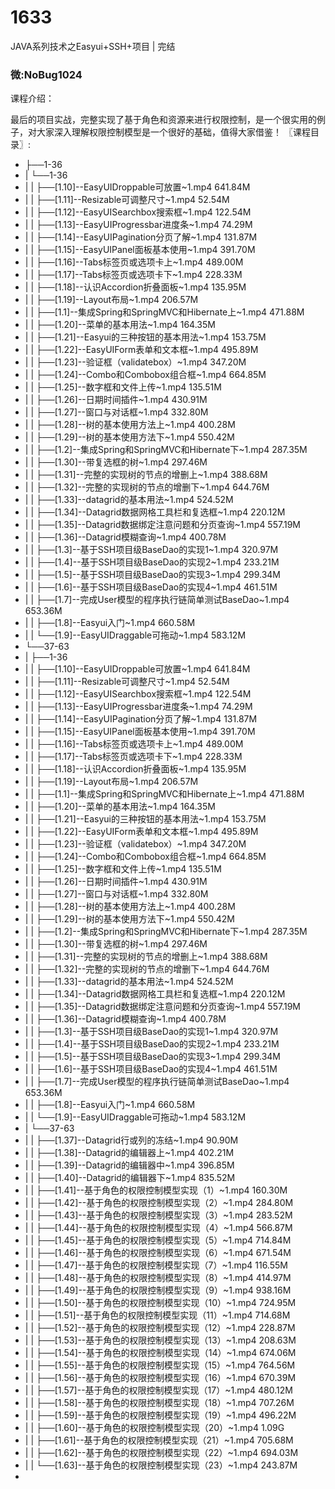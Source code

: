 # 1633
JAVA系列技术之Easyui+SSH+项目 | 完结

### 微:NoBug1024 


课程介绍：

最后的项目实战，完整实现了基于角色和资源来进行权限控制，是一个很实用的例子，对大家深入理解权限控制模型是一个很好的基础，值得大家借鉴！
〖课程目录〗:

- ├──1-36  
- |   └──1-36  
- |   |   ├──[1.10]--EasyUIDroppable可放置~1.mp4  641.84M
- |   |   ├──[1.11]--Resizable可调整尺寸~1.mp4  52.54M
- |   |   ├──[1.12]--EasyUISearchbox搜索框~1.mp4  122.54M
- |   |   ├──[1.13]--EasyUIProgressbar进度条~1.mp4  74.29M
- |   |   ├──[1.14]--EasyUIPagination分页了解~1.mp4  131.87M
- |   |   ├──[1.15]--EasyUIPanel面板基本使用~1.mp4  391.70M
- |   |   ├──[1.16]--Tabs标签页或选项卡上~1.mp4  489.00M
- |   |   ├──[1.17]--Tabs标签页或选项卡下~1.mp4  228.33M
- |   |   ├──[1.18]--认识Accordion折叠面板~1.mp4  135.95M
- |   |   ├──[1.19]--Layout布局~1.mp4  206.57M
- |   |   ├──[1.1]--集成Spring和SpringMVC和Hibernate上~1.mp4  471.88M
- |   |   ├──[1.20]--菜单的基本用法~1.mp4  164.35M
- |   |   ├──[1.21]--Easyui的三种按钮的基本用法~1.mp4  153.75M
- |   |   ├──[1.22]--EasyUIForm表单和文本框~1.mp4  495.89M
- |   |   ├──[1.23]--验证框（validatebox）~1.mp4  347.20M
- |   |   ├──[1.24]--Combo和Combobox组合框~1.mp4  664.85M
- |   |   ├──[1.25]--数字框和文件上传~1.mp4  135.51M
- |   |   ├──[1.26]--日期时间插件~1.mp4  430.91M
- |   |   ├──[1.27]--窗口与对话框~1.mp4  332.80M
- |   |   ├──[1.28]--树的基本使用方法上~1.mp4  400.28M
- |   |   ├──[1.29]--树的基本使用方法下~1.mp4  550.42M
- |   |   ├──[1.2]--集成Spring和SpringMVC和Hibernate下~1.mp4  287.35M
- |   |   ├──[1.30]--带复选框的树~1.mp4  297.46M
- |   |   ├──[1.31]--完整的实现树的节点的增删上~1.mp4  388.68M
- |   |   ├──[1.32]--完整的实现树的节点的增删下~1.mp4  644.76M
- |   |   ├──[1.33]--datagrid的基本用法~1.mp4  524.52M
- |   |   ├──[1.34]--Datagrid数据网格工具栏和复选框~1.mp4  220.12M
- |   |   ├──[1.35]--Datagrid数据绑定注意问题和分页查询~1.mp4  557.19M
- |   |   ├──[1.36]--Datagrid模糊查询~1.mp4  400.78M
- |   |   ├──[1.3]--基于SSH项目级BaseDao的实现1~1.mp4  320.97M
- |   |   ├──[1.4]--基于SSH项目级BaseDao的实现2~1.mp4  233.21M
- |   |   ├──[1.5]--基于SSH项目级BaseDao的实现3~1.mp4  299.34M
- |   |   ├──[1.6]--基于SSH项目级BaseDao的实现4~1.mp4  461.51M
- |   |   ├──[1.7]--完成User模型的程序执行链简单测试BaseDao~1.mp4  653.36M
- |   |   ├──[1.8]--Easyui入门~1.mp4  660.58M
- |   |   └──[1.9]--EasyUIDraggable可拖动~1.mp4  583.12M
- └──37-63  
- |   ├──1-36  
- |   |   ├──[1.10]--EasyUIDroppable可放置~1.mp4  641.84M
- |   |   ├──[1.11]--Resizable可调整尺寸~1.mp4  52.54M
- |   |   ├──[1.12]--EasyUISearchbox搜索框~1.mp4  122.54M
- |   |   ├──[1.13]--EasyUIProgressbar进度条~1.mp4  74.29M
- |   |   ├──[1.14]--EasyUIPagination分页了解~1.mp4  131.87M
- |   |   ├──[1.15]--EasyUIPanel面板基本使用~1.mp4  391.70M
- |   |   ├──[1.16]--Tabs标签页或选项卡上~1.mp4  489.00M
- |   |   ├──[1.17]--Tabs标签页或选项卡下~1.mp4  228.33M
- |   |   ├──[1.18]--认识Accordion折叠面板~1.mp4  135.95M
- |   |   ├──[1.19]--Layout布局~1.mp4  206.57M
- |   |   ├──[1.1]--集成Spring和SpringMVC和Hibernate上~1.mp4  471.88M
- |   |   ├──[1.20]--菜单的基本用法~1.mp4  164.35M
- |   |   ├──[1.21]--Easyui的三种按钮的基本用法~1.mp4  153.75M
- |   |   ├──[1.22]--EasyUIForm表单和文本框~1.mp4  495.89M
- |   |   ├──[1.23]--验证框（validatebox）~1.mp4  347.20M
- |   |   ├──[1.24]--Combo和Combobox组合框~1.mp4  664.85M
- |   |   ├──[1.25]--数字框和文件上传~1.mp4  135.51M
- |   |   ├──[1.26]--日期时间插件~1.mp4  430.91M
- |   |   ├──[1.27]--窗口与对话框~1.mp4  332.80M
- |   |   ├──[1.28]--树的基本使用方法上~1.mp4  400.28M
- |   |   ├──[1.29]--树的基本使用方法下~1.mp4  550.42M
- |   |   ├──[1.2]--集成Spring和SpringMVC和Hibernate下~1.mp4  287.35M
- |   |   ├──[1.30]--带复选框的树~1.mp4  297.46M
- |   |   ├──[1.31]--完整的实现树的节点的增删上~1.mp4  388.68M
- |   |   ├──[1.32]--完整的实现树的节点的增删下~1.mp4  644.76M
- |   |   ├──[1.33]--datagrid的基本用法~1.mp4  524.52M
- |   |   ├──[1.34]--Datagrid数据网格工具栏和复选框~1.mp4  220.12M
- |   |   ├──[1.35]--Datagrid数据绑定注意问题和分页查询~1.mp4  557.19M
- |   |   ├──[1.36]--Datagrid模糊查询~1.mp4  400.78M
- |   |   ├──[1.3]--基于SSH项目级BaseDao的实现1~1.mp4  320.97M
- |   |   ├──[1.4]--基于SSH项目级BaseDao的实现2~1.mp4  233.21M
- |   |   ├──[1.5]--基于SSH项目级BaseDao的实现3~1.mp4  299.34M
- |   |   ├──[1.6]--基于SSH项目级BaseDao的实现4~1.mp4  461.51M
- |   |   ├──[1.7]--完成User模型的程序执行链简单测试BaseDao~1.mp4  653.36M
- |   |   ├──[1.8]--Easyui入门~1.mp4  660.58M
- |   |   └──[1.9]--EasyUIDraggable可拖动~1.mp4  583.12M
- |   └──37-63  
- |   |   ├──[1.37]--Datagrid行或列的冻结~1.mp4  90.90M
- |   |   ├──[1.38]--Datagrid的编辑器上~1.mp4  402.21M
- |   |   ├──[1.39]--Datagrid的编辑器中~1.mp4  396.85M
- |   |   ├──[1.40]--Datagrid的编辑器下~1.mp4  835.52M
- |   |   ├──[1.41]--基于角色的权限控制模型实现（1）~1.mp4  160.30M
- |   |   ├──[1.42]--基于角色的权限控制模型实现（2）~1.mp4  284.80M
- |   |   ├──[1.43]--基于角色的权限控制模型实现（3）~1.mp4  283.52M
- |   |   ├──[1.44]--基于角色的权限控制模型实现（4）~1.mp4  566.87M
- |   |   ├──[1.45]--基于角色的权限控制模型实现（5）~1.mp4  714.84M
- |   |   ├──[1.46]--基于角色的权限控制模型实现（6）~1.mp4  671.54M
- |   |   ├──[1.47]--基于角色的权限控制模型实现（7）~1.mp4  116.55M
- |   |   ├──[1.48]--基于角色的权限控制模型实现（8）~1.mp4  414.97M
- |   |   ├──[1.49]--基于角色的权限控制模型实现（9）~1.mp4  938.16M
- |   |   ├──[1.50]--基于角色的权限控制模型实现（10）~1.mp4  724.95M
- |   |   ├──[1.51]--基于角色的权限控制模型实现（11）~1.mp4  714.68M
- |   |   ├──[1.52]--基于角色的权限控制模型实现（12）~1.mp4  228.87M
- |   |   ├──[1.53]--基于角色的权限控制模型实现（13）~1.mp4  208.63M
- |   |   ├──[1.54]--基于角色的权限控制模型实现（14）~1.mp4  674.06M
- |   |   ├──[1.55]--基于角色的权限控制模型实现（15）~1.mp4  764.56M
- |   |   ├──[1.56]--基于角色的权限控制模型实现（16）~1.mp4  670.39M
- |   |   ├──[1.57]--基于角色的权限控制模型实现（17）~1.mp4  480.12M
- |   |   ├──[1.58]--基于角色的权限控制模型实现（18）~1.mp4  707.26M
- |   |   ├──[1.59]--基于角色的权限控制模型实现（19）~1.mp4  496.22M
- |   |   ├──[1.60]--基于角色的权限控制模型实现（20）~1.mp4  1.09G
- |   |   ├──[1.61]--基于角色的权限控制模型实现（21）~1.mp4  705.68M
- |   |   ├──[1.62]--基于角色的权限控制模型实现（22）~1.mp4  694.03M
- |   |   └──[1.63]--基于角色的权限控制模型实现（23）~1.mp4  243.87M
- 
